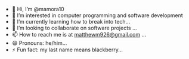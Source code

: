 - 👋 Hi, I’m @mamora10
- 👀 I’m interested in computer programming and software development
- 🌱 I’m currently learning how to break into tech...
- 💞️ I’m looking to collaborate on software projects ...
- 📫 How to reach me is at matthewm926@gmail.com ...
- 😄 Pronouns: he/him...
- ⚡ Fun fact: my last name means blackberry...

<!---
mamora10/mamora10 is a ✨ special ✨ repository because its `README.md` (this file) appears on your GitHub profile.
You can click the Preview link to take a look at your changes.
--->
